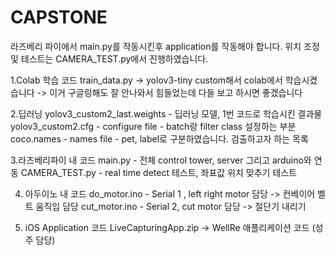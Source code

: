 # CAPSTONE
라즈베리 파이에서 main.py를 작동시킨후 application를 작동해야 합니다.
위치 조정및 테스트는 CAMERA_TEST.py에서 진행하였습니다.

1.Colab 학습 코드
train_data.py -> yolov3-tiny custom해서 colab에서 학습시켰습니다
              -> 이거 구글링해도 잘 안나와서 힘들었는데 다들 보고 하시면 좋겠습니다

2.딥러닝 
yolov3_custom2_last.weights - 딥러닝 모델, 1번 코드로 학습시킨 결과물
yolov3_custom2.cfg - configure file - batch랑 filter class 설정하는 부분
coco.names - names file  - pet, label로 구분하였습니다. 검출하고자 하는 목록

3.라즈베리파이 내  코드
main.py -  전체 control tower, server 그리고 arduino와 연동
CAMERA_TEST.py - real time detect 테스트,  좌표값 위치 맞추기 테스트

4. 아두이노 내 코드
do_motor.ino - Serial 1 , left right motor 담당  -> 컨베이어 벨트 움직임 담당
cut_motor.ino - Serial 2, cut motor 담당         -> 절단기 내리기

5. iOS Application 코드 
LiveCapturingApp.zip -> WellRe 애플리케이션 코드 (성주 담당)
